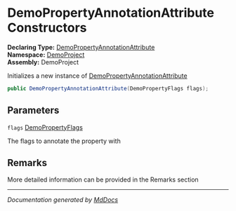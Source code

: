 ﻿<!--  
 =================================================================   
   Auto-Generated:   
   The contents of this file were generated by a tool.  
   Changes to this file may be list if the file is regenerated  
 =================================================================   
-->

# DemoPropertyAnnotationAttribute Constructors

**Declaring Type:** [DemoPropertyAnnotationAttribute](../index.md)  
**Namespace:** [DemoProject](../../index.md)  
**Assembly:** DemoProject

Initializes a new instance of [DemoPropertyAnnotationAttribute](../index.md)

```csharp
public DemoPropertyAnnotationAttribute(DemoPropertyFlags flags);
```

## Parameters

`flags`  [DemoPropertyFlags](../../DemoPropertyFlags/index.md)

The flags to annotate the property with

## Remarks

More detailed information can be provided in the Remarks section

___

*Documentation generated by [MdDocs](https://github.com/ap0llo/mddocs)*
